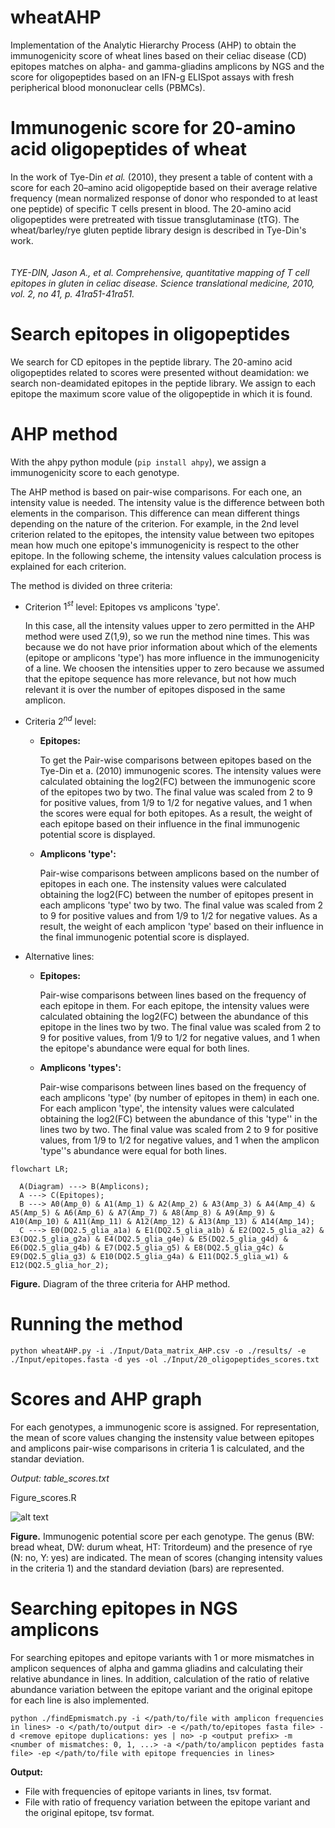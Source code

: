 # wheatAHP
Implementation of the Analytic Hierarchy Process (AHP) to obtain the immunogenicity score of wheat lines based on their celiac disease (CD) epitopes matches on alpha- and gamma-gliadins amplicons by NGS and the score for oligopeptides based on an IFN-g ELISpot assays with fresh peripherical blood mononuclear cells (PBMCs).

# **Immunogenic score for 20-amino acid oligopeptides of wheat**

In the work of Tye-Din *et al.* (2010), they present a table of content with a score for each 20–amino acid oligopeptide based on their average relative frequency (mean normalized response of donor who responded to at least one peptide) of specific T cells present in blood. The 20-amino acid oligopeptides were pretreated with tissue transglutaminase (tTG). The wheat/barley/rye gluten peptide library design is described in Tye-Din's work.
\
\
\
*TYE-DIN, Jason A., et al. Comprehensive, quantitative mapping of T cell epitopes in gluten in celiac disease. Science translational medicine, 2010, vol. 2, no 41, p. 41ra51-41ra51.*

# **Search epitopes in oligopeptides**
We search for CD epitopes in the peptide library.
The 20-amino acid oligopeptides related to scores were presented without deamidation: we search non-deamidated epitopes in the peptide library. We assign to each epitope the maximum score value of the oligopeptide in which it is found.

# **AHP method**
With the ahpy python module (```pip install ahpy```), we assign a immunogenicity score to each genotype.

The AHP method is based on pair-wise comparisons. For each one, an intensity value is needed. The intensity value is the difference between both elements in the comparison. This difference can mean different things depending on the nature of the criterion. For example, in the 2nd level criterion related to the epitopes, the intensity value between two epitopes mean how much one epitope's immunogenicity is respect to the other epitope. In the following scheme, the intensity values calculation process is explained for each criterion.

The method is divided on three criteria:
* Criterion $1^{st}$ level: Epitopes vs amplicons 'type'.

  In this case, all the intensity values upper to zero permitted in the AHP method were used Z(1,9), so we run the method nine times. This was because we do not have prior information about which of the elements (epitope or amplicons 'type') has more influence in the immunogenicity of a line. We choosen the intensities upper to zero because we assumed that the epitope sequence has more relevance, but not how much relevant it is over the number of epitopes disposed in the same amplicon.

* Criteria $2^{nd}$ level:
  * **Epitopes:**

    To get the Pair-wise comparisons between epitopes based on the Tye-Din et a. (2010) immunogenic scores.
    The intensity values were calculated obtaining the log2(FC) between the immunogenic score of the epitopes two by two. The final value was scaled from 2 to 9 for positive values, from 1/9 to 1/2 for negative values, and 1 when the scores were equal for both epitopes. As a result, the weight of each epitope based on their influence in the final immunogenic potential score is displayed.
  * **Amplicons 'type':**

    Pair-wise comparisons between amplicons based on the number of epitopes in each one.
    The instensity values were calculated obtaining the log2(FC) between the number of epitopes present in each amplicons 'type' two by two. The final value was scaled from 2 to 9 for positive values and from 1/9 to 1/2 for negative values. As a result, the weight of each amplicon 'type' based on their influence in the final immunogenic potential score is displayed.
* Alternative lines:
  * **Epitopes:**
    
    Pair-wise comparisons between lines based on the frequency of each epitope in them.
    For each epitope, the intensity values were calculated obtaining the log2(FC) between the abundance of this epitope in the lines two by two. The final value was scaled from 2 to 9 for positive values, from 1/9 to 1/2 for negative values, and 1 when the epitope's abundance were equal for both lines.
  * **Amplicons 'types':**
    
    Pair-wise comparisons between lines based on the frequency of each amplicons 'type' (by number of epitopes in them) in each one.
    For each amplicon 'type', the intensity values were calculated obtaining the log2(FC) between the abundance of this 'type'' in the lines two by two. The final value was scaled from 2 to 9 for positive values, from 1/9 to 1/2 for negative values, and 1 when the amplicon 'type''s abundance were equal for both lines.


```mermaid
flowchart LR;

  A(Diagram) ---> B(Amplicons);
  A ---> C(Epitopes);
  B ---> A0(Amp_0) & A1(Amp_1) & A2(Amp_2) & A3(Amp_3) & A4(Amp_4) & A5(Amp_5) & A6(Amp_6) & A7(Amp_7) & A8(Amp_8) & A9(Amp_9) & A10(Amp_10) & A11(Amp_11) & A12(Amp_12) & A13(Amp_13) & A14(Amp_14);
  C ---> E0(DQ2.5_glia_a1a) & E1(DQ2.5_glia_a1b) & E2(DQ2.5_glia_a2) & E3(DQ2.5_glia_g2a) & E4(DQ2.5_glia_g4e) & E5(DQ2.5_glia_g4d) & E6(DQ2.5_glia_g4b) & E7(DQ2.5_glia_g5) & E8(DQ2.5_glia_g4c) & E9(DQ2.5_glia_g3) & E10(DQ2.5_glia_g4a) & E11(DQ2.5_glia_w1) & E12(DQ2.5_glia_hor_2);
```

**Figure.** Diagram of the three criteria for AHP method.

# **Running the method**

```
python wheatAHP.py -i ./Input/Data_matrix_AHP.csv -o ./results/ -e ./Input/epitopes.fasta -d yes -ol ./Input/20_oligopeptides_scores.txt
```

# **Scores and AHP graph**
For each genotypes, a immunogenic score is assigned. For representation, the mean of score values changing the instensity value between epitopes and amplicons pair-wise comparisons in criteria 1 is calculated, and the standar deviation.

*Output: table_scores.txt*

Figure_scores.R

![alt text](./results/Score.png?raw=true)

**Figure.** Immunogenic potential score per each genotype. The genus (BW: bread wheat, DW: durum wheat, HT: Tritordeum) and the presence of rye (N: no, Y: yes) are indicated. The mean of scores (changing intensity values in the criteria 1) and the standard deviation (bars) are represented.

# **Searching epitopes in NGS amplicons**
For searching epitopes and epitope variants with 1 or more mismatches in amplicon sequences of alpha and gamma gliadins and calculating their relative abundance in lines. In addition, calculation of the ratio of relative abundance variation between the epitope variant and the original epitope for each line is also implemented.

```
python ./findEpmismatch.py -i </path/to/file with amplicon frequencies in lines> -o </path/to/output dir> -e </path/to/epitopes fasta file> -d <remove epitope duplications: yes | no> -p <output prefix> -m <number of mismatches: 0, 1, ...> -a </path/to/amplicon peptides fasta file> -ep </path/to/file with epitope frequencies in lines>
```

**Output:**
* File with frequencies of epitope variants in lines, tsv format.
* File with ratio of frequency variation between the epitope variant and the original epitope, tsv format.